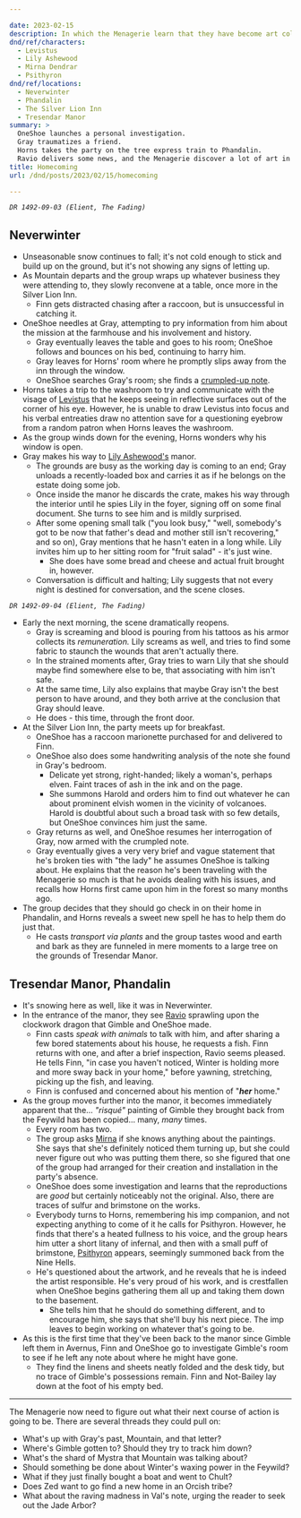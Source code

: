 ```yaml
---

date: 2023-02-15
description: In which the Menagerie learn that they have become art collectors.
dnd/ref/characters:
  - Levistus
  - Lily Ashewood
  - Mirna Dendrar
  - Psithyron
dnd/ref/locations:
  - Neverwinter
  - Phandalin
  - The Silver Lion Inn
  - Tresendar Manor
summary: >
  OneShoe launches a personal investigation.
  Gray traumatizes a friend.
  Horns takes the party on the tree express train to Phandalin.
  Ravio delivers some news, and the Menagerie discover a lot of art in their home.
title: Homecoming
url: /dnd/posts/2023/02/15/homecoming

---
```


_`DR 1492-09-03 (Elient, The Fading)`_

## Neverwinter

- Unseasonable snow continues to fall; it's not cold enough to stick and build up on the ground, but it's not showing any signs of letting up.
- As Mountain departs and the group wraps up whatever business they were attending to, they slowly reconvene at a table, once more in the Silver Lion Inn.
  - Finn gets distracted chasing after a raccoon, but is unsuccessful in catching it.
- OneShoe needles at Gray, attempting to pry information from him about the mission at the farmhouse and his involvement and history.
  - Gray eventually leaves the table and goes to his room; OneShoe follows and bounces on his bed, continuing to harry him.
  - Gray leaves for Horns' room where he promptly slips away from the inn through the window.
  - OneShoe searches Gray's room; she finds a [crumpled-up note](/dnd/notes/grays-paper-crane-letter).
- Horns takes a trip to the washroom to try and communicate with the visage of [Levistus](/dnd/npcs/levistus) that he keeps seeing in reflective surfaces out of the corner of his eye. However, he is unable to draw Levistus into focus and his verbal entreaties draw no attention save for a questioning eyebrow from a random patron when Horns leaves the washroom.
- As the group winds down for the evening, Horns wonders why his window is open.
- Gray makes his way to [Lily Ashewood's](/dnd/npcs/lily-ashewood) manor.
  - The grounds are busy as the working day is coming to an end; Gray unloads a recently-loaded box and carries it as if he belongs on the estate doing some job.
  - Once inside the manor he discards the crate, makes his way through the interior until he spies Lily in the foyer, signing off on some final document. She turns to see him and is mildly surprised.
  - After some opening small talk ("you look busy," "well, somebody's got to be now that father's dead and mother still isn't recovering," and so on), Gray mentions that he hasn't eaten in a long while. Lily invites him up to her sitting room for "fruit salad" - it's just wine.
    - She does have some bread and cheese and actual fruit brought in, however.
  - Conversation is difficult and halting; Lily suggests that not every night is destined for conversation, and the scene closes.

_`DR 1492-09-04 (Elient, The Fading)`_

- Early the next morning, the scene dramatically reopens.
  - Gray is screaming and blood is pouring from his tattoos as his armor collects its _remuneration._ Lily screams as well, and tries to find some fabric to staunch the wounds that aren't actually there.
  - In the strained moments after, Gray tries to warn Lily that she should maybe find somewhere else to be, that associating with him isn't safe.
  - At the same time, Lily also explains that maybe Gray isn't the best person to have around, and they both arrive at the conclusion that Gray should leave.
  - He does - this time, through the front door.
- At the Silver Lion Inn, the party meets up for breakfast.
  - OneShoe has a raccoon marionette purchased for and delivered to Finn.
  - OneShoe also does some handwriting analysis of the note she found in Gray's bedroom.
    - Delicate yet strong, right-handed; likely a woman's, perhaps elven. Faint traces of ash in the ink and on the page.
    - She summons Harold and orders him to find out whatever he can about prominent elvish women in the vicinity of volcanoes. Harold is doubtful about such a broad task with so few details, but OneShoe convinces him just the same.
  - Gray returns as well, and OneShoe resumes her interrogation of Gray, now armed with the crumpled note.
  - Gray eventually gives a very very brief and vague statement that he's broken ties with "the lady" he assumes OneShoe is talking about. He explains that the reason he's been traveling with the Menagerie so much is that he avoids dealing with his issues, and recalls how Horns first came upon him in the forest so many months ago.
- The group decides that they should go check in on their home in Phandalin, and Horns reveals a sweet new spell he has to help them do just that.
  - He casts _transport via plants_ and the group tastes wood and earth and bark as they are funneled in mere moments to a large tree on the grounds of Tresendar Manor.

## Tresendar Manor, Phandalin

- It's snowing here as well, like it was in Neverwinter.
- In the entrance of the manor, they see [Ravio](/dnd/npcs/ravio/) sprawling upon the clockwork dragon that Gimble and OneShoe made.
  - Finn casts _speak with animals_ to talk with him, and after sharing a few bored statements about his house, he requests a fish. Finn returns with one, and after a brief inspection, Ravio seems pleased. He tells Finn, "in case you haven't noticed, Winter is holding more and more sway back in your home," before yawning, stretching, picking up the fish, and leaving.
  - Finn is confused and concerned about his mention of "_**her**_ home."
- As the group moves further into the manor, it becomes immediately apparent that the... _"risqué"_ painting of Gimble they brought back from the Feywild has been copied... many, _many_ times.
  - Every room has two.
  - The group asks [Mirna](/dnd/npcs/mirna-dendrar/) if she knows anything about the paintings. She says that she's definitely noticed them turning up, but she could never figure out who was putting them there, so she figured that one of the group had arranged for their creation and installation in the party's absence.
  - OneShoe does some investigation and learns that the reproductions are _good_ but certainly noticeably not the original. Also, there are traces of sulfur and brimstone on the works.
  - Everybody turns to Horns, remembering his imp companion, and not expecting anything to come of it he calls for Psithyron. However, he finds that there's a heated fullness to his voice, and the group hears him utter a short litany of infernal, and then with a small puff of brimstone, [Psithyron](/dnd/npcs/psithyron/) appears, seemingly summoned back from the Nine Hells.
  - He's questioned about the artwork, and he reveals that he is indeed the artist responsible. He's very proud of his work, and is crestfallen when OneShoe begins gathering them all up and taking them down to the basement.
    - She tells him that he should do something different, and to encourage him, she says that she'll buy his next piece. The imp leaves to begin working on whatever that's going to be.
- As this is the first time that they've been back to the manor since Gimble left them in Avernus, Finn and OneShoe go to investigate Gimble's room to see if he left any note about where he might have gone.
  - They find the linens and sheets neatly folded and the desk tidy, but no trace of Gimble's possessions remain. Finn and Not-Bailey lay down at the foot of his empty bed.

-----

The Menagerie now need to figure out what their next course of action is going to be. There are several threads they could pull on:
- What's up with Gray's past, Mountain, and that letter?
- Where's Gimble gotten to? Should they try to track him down?
- What's the shard of Mystra that Mountain was talking about?
- Should something be done about Winter's waxing power in the Feywild?
- What if they just finally bought a boat and went to Chult?
- Does Zed want to go find a new home in an Orcish tribe?
- What about the raving madness in Val's note, urging the reader to seek out the Jade Arbor?

